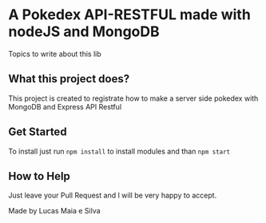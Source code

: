 # A Pokedex API-RESTFUL  made with nodeJS and MongoDB 

Topics to write about this lib

## What this project does?

This project is created to registrate how to make a server side pokedex with MongoDB and Express API Restful

## Get Started

To install just run `npm install` to install modules and than `npm start`

## How to Help

Just leave your Pull Request and I will be very happy to accept.

Made by Lucas Maia e Silva